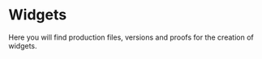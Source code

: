 <h1>Widgets</h1>

<p>Here you will find production files, versions and proofs for the creation of widgets.</p>
